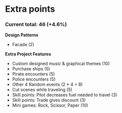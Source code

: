 # Extra points
### Current total: 46 (+4.6%)


__Design Patterns__
- Facade (2)

__Extra Project Features__
- Custom designed music & graphical themes (10)
- Purchase ships (5)
- Pirate encounters (5)
- Police encounters (5)
- Other 4 Random events (2 * 4 = 8)
- Cut scenes while traveling (5)
- Skill points: Pilot decreases fuel needed to travel (3)
- Skill points: Trade gives discount (3)
- Mini games: Rock, Scissor, Paper (10)
